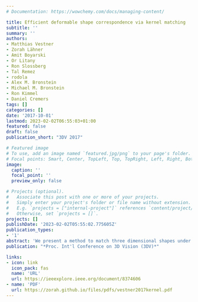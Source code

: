 ```yaml
---
# Documentation: https://wowchemy.com/docs/managing-content/

title: Efficient deformable shape correspondence via kernel matching
subtitle: ''
summary: ''
authors:
- Matthias Vestner
- Zorah Lähner
- Amit Boyarski
- Or Litany
- Ron Slossberg
- Tal Remez
- rodola
- Alex M. Bronstein
- Michael M. Bronstein
- Ron Kimmel
- Daniel Cremers
tags: []
categories: []
date: '2017-10-01'
lastmod: 2023-02-02T06:55:03+01:00
featured: false
draft: false
publication_short: "3DV 2017"

# Featured image
# To use, add an image named `featured.jpg/png` to your page's folder.
# Focal points: Smart, Center, TopLeft, Top, TopRight, Left, Right, BottomLeft, Bottom, BottomRight.
image:
  caption: ''
  focal_point: ''
  preview_only: false

# Projects (optional).
#   Associate this post with one or more of your projects.
#   Simply enter your project's folder or file name without extension.
#   E.g. `projects = ["internal-project"]` references `content/project/deep-learning/index.md`.
#   Otherwise, set `projects = []`.
projects: []
publishDate: '2023-02-02T05:55:02.775605Z'
publication_types:
- '1'
abstract: 'We present a method to match three dimensional shapes under non-isometric deformations, topology changes and partiality. We formulate the problem as matching between a set of pair-wise and point-wise descriptors, imposing a continuity prior on the mapping, and propose a projected descent optimization procedure inspired by difference of convex functions (DC) programming.'
publication: "*Proc. Int'l Conference on 3D Vision (3DV)*"

links:
- icon: link
  icon_pack: fas
  name: 'URL'
  url: https://ieeexplore.ieee.org/document/8374606
- name: 'PDF'
  url: https://zorah.github.io/files/pdfs/vestner2017kernel.pdf
---
```


